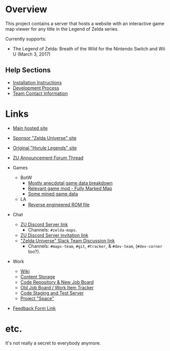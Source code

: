 # Overview
  This project contains a server that hosts a website with an interactive game map viewer for any title in the Legend of Zelda series.

  Currently supports:
  - The Legend of Zelda: Breath of the Wild for the Nintendo Switch and Wii U (March 3, 2017)

## Help Sections
  - [Installation Instructions](https://github.com/Zelda-Universe/Zelda-Maps/blob/master/docs/INSTALL.md)
  - [Development Process](https://github.com/Zelda-Universe/Zelda-Maps/blob/master/docs/DEVELOPMENT.md)
  - [Team Contact Information](https://github.com/Zelda-Universe/Zelda-Maps/blob/master/docs/CONTACT.md)

# Links
  - [Main hosted site](http://zeldamaps.com)
  - [Sponsor "Zelda Universe" site](https://zeldauniverse.net)
  - [Original "Hyrule Legends" site](https://www.zelda.com.br/)
  - [ZU Announcement Forum Thread](https://zeldauniverse.net/forums/Thread/183322-Zelda-Maps-A-site-with-a-map/)
  - Games
    + BotW
      * [Mostly anecdotal game data breakdown](https://tcrf.net/The_Legend_of_Zelda:_Breath_of_the_Wild)
      * [Relevant game mod - Fully Marked Map](https://gamebanana.com/gamefiles/8774)
      * [Some mined game data](https://github.com/MrCheeze/botw-tools)
    + LA
      * [Reverse engineered ROM file](https://github.com/zladx/LADX-Disassembly)

  - Chat
    - [ZU Discord Server link](http://discord.gg/zelda)
      - Channels: `#zelda-maps`.
    - [ZU Discord Server invitation link](https://discord.gg/GUpq8)
    - ["Zelda Universe" Slack Team Discussion link](http://zelda.slack.com/)
      - Channels: `#maps-team`, `#git`, `#tracker`, & `#dev-team`, (`#dev-corner` too?).

  - Work
    + [Wiki](https://app.tettra.co/teams/zelda/categories/125586)
    + [Content Storage](https://drive.google.com/drive/u/0/folders/1-PoGVRN3zRpyiMMzmYmSYhpZHq9doMXb)
    - [Code Repository & New Job Board](https://github.com/Zelda-Universe/Zelda-Maps)
    - [Old Job Board / Work Item Tracker](https://trello.com/b/lYtrBKpy/maps)
    - [Code Staging and Test Server](https://stage.zeldamaps.com/)
    - [Project "Space"](https://app.zeplin.io/project/5d816ff7305266788c5340de)

  - [Feedback Form Link](https://docs.google.com/forms/d/e/1FAIpQLSdRzmKzPAldR71GSPm2iyhLClOSOWOLmjgVEBBUkDRq0zNNpQ/viewform?c=0&w=1)

# etc.
  It's not really a secret to everybody anymore.
